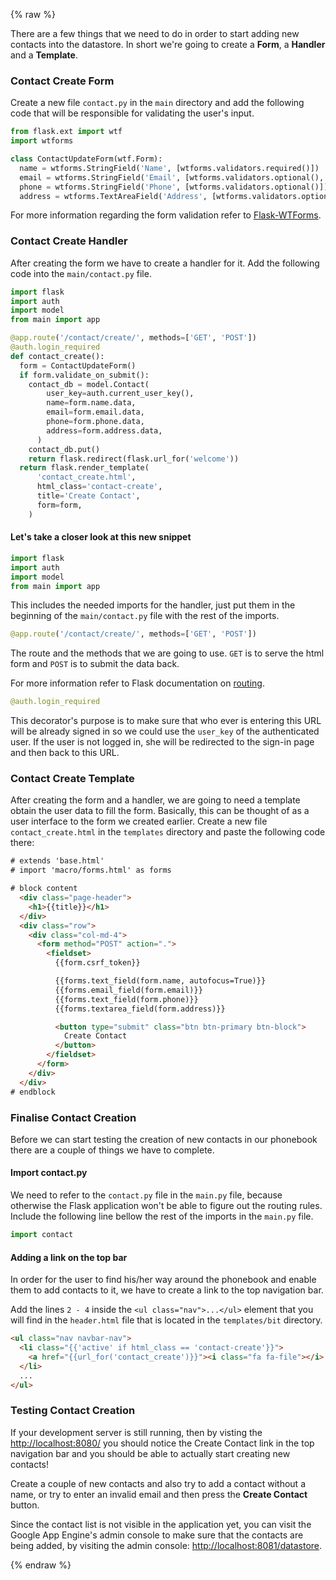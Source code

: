 {% raw %}

There are a few things that we need to do in order to start adding new
contacts into the datastore. In short we're going to create a **Form**,
a **Handler** and a **Template**.


### Contact Create Form

Create a new file `contact.py` in the `main` directory
and add the following code that will be responsible for validating the user's
input.

```python
from flask.ext import wtf
import wtforms

class ContactUpdateForm(wtf.Form):
  name = wtforms.StringField('Name', [wtforms.validators.required()])
  email = wtforms.StringField('Email', [wtforms.validators.optional(), wtforms.validators.email()])
  phone = wtforms.StringField('Phone', [wtforms.validators.optional()])
  address = wtforms.TextAreaField('Address', [wtforms.validators.optional()])
```

For more information regarding the form validation refer to
[Flask-WTForms](http://flask.pocoo.org/docs/patterns/wtforms/).


### Contact Create Handler

After creating the form we have to create a handler for it. Add the
following code into the `main/contact.py` file.

```python
import flask
import auth
import model
from main import app

@app.route('/contact/create/', methods=['GET', 'POST'])
@auth.login_required
def contact_create():
  form = ContactUpdateForm()
  if form.validate_on_submit():
    contact_db = model.Contact(
        user_key=auth.current_user_key(),
        name=form.name.data,
        email=form.email.data,
        phone=form.phone.data,
        address=form.address.data,
      )
    contact_db.put()
    return flask.redirect(flask.url_for('welcome'))
  return flask.render_template(
      'contact_create.html',
      html_class='contact-create',
      title='Create Contact',
      form=form,
    )
```

#### Let's take a closer look at this new snippet

```python
import flask
import auth
import model
from main import app
```

This includes the needed imports for the handler, just put them in the
beginning of the `main/contact.py` file with the rest of the imports.

```python
@app.route('/contact/create/', methods=['GET', 'POST'])
```

The route and the methods that we are going to use. `GET` is to serve the html
form and `POST` is to submit the data back.

For more information refer to Flask documentation on
[routing](http://flask.pocoo.org/docs/quickstart/#routing).

```python
@auth.login_required
```

This decorator's purpose is to make sure that who ever is entering
this URL will be already signed in so we could use the `user_key`
of the authenticated user. If the user is not logged in, she will be
redirected to the sign-in page and then back to this URL.

### Contact Create Template

After creating the form and a handler, we are going to need a template obtain
the user data to fill the form. Basically, this can be thought of as a user
interface to the form we created earlier. Create a new file
`contact_create.html` in the `templates` directory and paste the following code
there:

```html
# extends 'base.html'
# import 'macro/forms.html' as forms

# block content
  <div class="page-header">
    <h1>{{title}}</h1>
  </div>
  <div class="row">
    <div class="col-md-4">
      <form method="POST" action=".">
        <fieldset>
          {{form.csrf_token}}

          {{forms.text_field(form.name, autofocus=True)}}
          {{forms.email_field(form.email)}}
          {{forms.text_field(form.phone)}}
          {{forms.textarea_field(form.address)}}

          <button type="submit" class="btn btn-primary btn-block">
            Create Contact
          </button>
        </fieldset>
      </form>
    </div>
  </div>
# endblock
```


### Finalise Contact Creation

Before we can start testing the creation of new contacts in our phonebook there
are a couple of things we have to complete.

#### Import contact.py

We need to refer to the `contact.py` file in the `main.py` file, because
otherwise the Flask application won't be able to figure out the routing rules.
Include the following line bellow the rest of the imports in the `main.py` file.

```python
import contact
```


#### Adding a link on the top bar

In order for the user to find his/her way around the phonebook and enable them
to add contacts to it, we have to create a link to the top navigation bar.

Add the lines `2 - 4` inside the `<ul class="nav">...</ul>` element that you
will find in the `header.html` file that is located in the `templates/bit`
directory.

```html
<ul class="nav navbar-nav">
  <li class="{{'active' if html_class == 'contact-create'}}">
    <a href="{{url_for('contact_create')}}"><i class="fa fa-file"></i> Create Contact</a>
  </li>
  ...
</ul>
```


### Testing Contact Creation

If your development server is still running, then by visting the
[http://localhost:8080/](http://localhost:8080/)
you should notice the Create Contact link in the top navigation bar and you
should be able to actually start creating new contacts!

Create a couple of new contacts and also try to add a contact without a name,
or try to enter an invalid email and then press the **Create Contact** button.

Since the contact list is not visible in the application yet, you can visit the
Google App Engine's admin console to make sure that the contacts are being
added, by visiting the admin console:
[http://localhost:8081/datastore](http://localhost:8081/datastore?kind=Contact).

{% endraw %}
